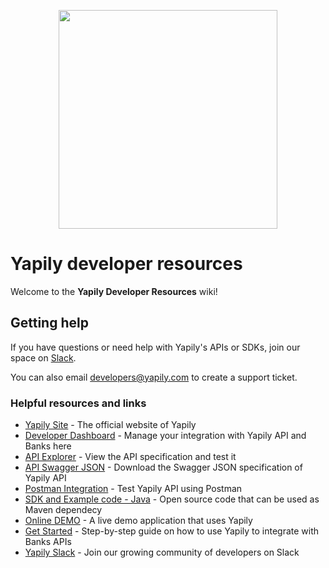 <p align="center">
<img src="http://static.yapily.com/images/yapily/yapily_logo_bg_white.png" href='https://www.yapily.com/' width="350px"/>
</p>

# Yapily developer resources

Welcome to the **Yapily Developer Resources** wiki!

## Getting help

If you have questions or need help with Yapily's APIs or SDKs, join our space on [Slack](https://yapily.slack.com/).

You can also email developers@yapily.com to create a support ticket.

### Helpful resources and links
- [Yapily Site](https://www.yapily.com/) - The official website of Yapily
- [Developer Dashboard](https://dashboard.yapily.com/) - Manage your integration with Yapily API and Banks here
- [API Explorer](https://api.yapily.com/explorer) - View the API specification and test it
- [API Swagger JSON](https://api.yapily.com/docs/swagger.json) - Download the Swagger JSON specification of Yapily API
- [Postman Integration](https://github.com/yapily/developer-resources/wiki/Postman-Integration) - Test Yapily API using Postman
- [SDK and Example code - Java](https://github.com/yapily/yapily-sdk-java/) - Open source code that can be used as Maven dependecy
- [Online DEMO](https://demo.yapily.com/) - A live demo application that uses Yapily
- [Get Started](https://github.com/yapily/developer-resources/wiki/Get-Started) - Step-by-step guide on how to use Yapily to integrate with Banks APIs
- [Yapily Slack](https://join.slack.com/t/yapily/shared_invite/enQtMzI5MTM0MTIwMzU1LTQ1MzQzNzVhYjI0NDM5NzUyNmEwM2I1MTNkMDM4MzkyMzM1NmMxY2YyYzg5NzhiNWVjNDAzMTc1OTI2NzNiNWY) - Join our growing community of developers on Slack
